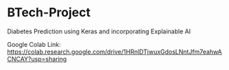 # BTech-Project
Diabetes Prediction using Keras and incorporating Explainable AI

Google Colab Link: https://colab.research.google.com/drive/1HRnlDTjwuxGdosLNntJfm7eahwACNCAY?usp=sharing
